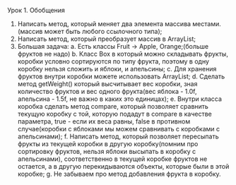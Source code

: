 Урок 1. Обобщения

1. Написать метод, который меняет два элемента массива местами.(массив может быть любого ссылочного типа);
2. Написать метод, который преобразует массив в ArrayList;
3. Большая задача:
   a. Есть классы Fruit -> Apple, Orange;(больше фруктов не надо)
   b. Класс Box в который можно складывать фрукты, коробки условно сортируются по типу фрукта, поэтому в одну коробку
   нельзя сложить и яблоки, и апельсины; c. Для хранения фруктов внутри коробки можете использовать ArrayList; d.
   Сделать метод getWeight() который высчитывает вес коробки, зная количество фруктов и вес одного фрукта(вес яблока -
   1.0f, апельсина - 1.5f, не важно в каких это единицах); e. Внутри класса коробка сделать метод compare, который
   позволяет сравнить текущую коробку с той, которую подадут в compare в качестве параметра, true - если их веса равны,
   false в противном случае(коробки с яблоками мы можем сравнивать с коробками с апельсинами); f. Написать метод,
   который позволяет пересыпать фрукты из текущей коробки в другую коробку(помним про сортировку фруктов, нельзя яблоки
   высыпать в коробку с апельсинами), соответственно в текущей коробке фруктов не остается, а в другую перекидываются
   объекты, которые были в этой коробке; g. Не забываем про метод добавления фрукта в коробку.